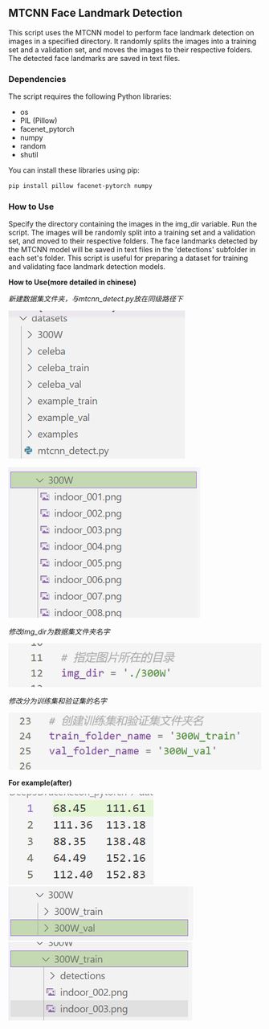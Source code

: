 ## MTCNN Face Landmark Detection
This script uses the MTCNN model to perform face landmark detection on images in a specified directory. It randomly splits the images into a training set and a validation set, and moves the images to their respective folders. The detected face landmarks are saved in text files.
### Dependencies

The script requires the following Python libraries:

- os
- PIL (Pillow)
- facenet_pytorch
- numpy
- random
- shutil

You can install these libraries using pip:

```bash
pip install pillow facenet-pytorch numpy
```

### How to Use  

Specify the directory containing the images in the img_dir variable.
Run the script. The images will be randomly split into a training set and a validation set, and moved to their respective folders. The face landmarks detected by the MTCNN model will be saved in text files in the 'detections' subfolder in each set's folder.
This script is useful for preparing a dataset for training and validating face landmark detection models.

**How to Use(more detailed in chinese)**  

*新建数据集文件夹，与mtcnn_detect.py放在同级路径下*  

![Alt text](readme_png/image.png)  

![Alt text](readme_png/image-1.png)

*修改img_dir为数据集文件夹名字*  

![Alt text](readme_png/image-3.png)

*修改分为训练集和验证集的名字*  

![Alt text](readme_png/image-4.png)

**For example(after)**  

![Alt text](readme_png/image-5.png)
![Alt text](readme_png/image-6.png)
![Alt text](readme_png/image-7.png)
